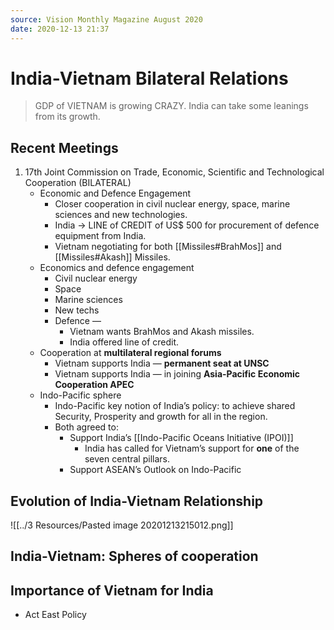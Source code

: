 ```yaml
---
source: Vision Monthly Magazine August 2020
date: 2020-12-13 21:37
---
```


# India-Vietnam Bilateral Relations

> GDP of VIETNAM is growing CRAZY. India can take some leanings from its growth.

## Recent Meetings
1. 17th Joint Commission on Trade, Economic, Scientific and Technological Cooperation (BILATERAL)
	- Economic and Defence Engagement
		- Closer cooperation in civil nuclear energy, space, marine sciences and new technologies.
		- India -> LINE of CREDIT of US$ 500 for procurement of defence equipment from India.
		- Vietnam negotiating for both [[Missiles#BrahMos]] and [[Missiles#Akash]] Missiles.
	- Economics and defence engagement
        - Civil nuclear energy
        - Space
        - Marine sciences
        - New techs
        - Defence —
            - Vietnam wants BrahMos and Akash missiles.
            - India offered line of credit.
    - Cooperation at **multilateral regional forums**
        - Vietnam supports India — **permanent seat at UNSC**
        - Vietnam supports India — in joining **Asia-Pacific Economic Cooperation APEC**
    - Indo-Pacific sphere
        - Indo-Pacific key notion of India’s policy: to achieve shared Security, Prosperity and growth for all in the region.
        - Both agreed to:
			- Support India’s [[Indo-Pacific Oceans Initiative (IPOI)]]
				- India has called for Vietnam’s support for **one** of the seven central pillars.
        	- Support ASEAN’s Outlook on Indo-Pacific

## Evolution of India-Vietnam Relationship
![[../3 Resources/Pasted image 20201213215012.png]]
  
## India-Vietnam: Spheres of cooperation




## Importance of Vietnam for India
- Act East Policy
	